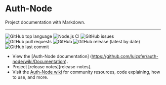 # Auth-Node

Project documentation with Markdown.

---

![GitHub top language](https://img.shields.io/github/languages/top/luizsfer/auth-node?style=flat-square)
![Node.js CI](https://github.com/luizsfer/auth-node/workflows/Node.js%20CI/badge.svg?branch=master)
![GitHub issues](https://img.shields.io/github/issues/luizsfer/auth-node?style=flat-square)
![GitHub pull requests](https://img.shields.io/github/issues-pr/luizsfer/auth-node?style=flat-square)
![GitHub](https://img.shields.io/github/license/luizsfer/auth-node?style=flat-square)
![GitHub release (latest by date)](https://img.shields.io/github/v/release/luizsfer/auth-node?style=flat-square)
![GitHub last commit](https://img.shields.io/github/last-commit/luizsfer/auth-node?style=flat-square)

- View the [Auth-Node documentation]
(https://github.com/luizsfer/auth-node/wiki/Documentation).
- Project [release notes][release-notes].
- Visit the [Auth-Node wiki](https://github.com/luizsfer/auth-node/wiki) for community
  resources, code explaining, how to use, and more.
